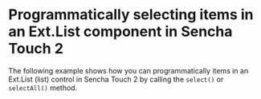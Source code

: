# Programmatically selecting items in an Ext.List component in Sencha Touch 2 #

The following example shows how you can programmatically items in an Ext.List (list) control in Sencha Touch 2 by calling the `select()` or `selectAll()` method.
